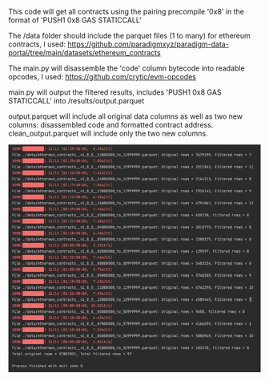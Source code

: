 This code will get all contracts using the pairing precompile '0x8' in the format of 'PUSH1 0x8 GAS STATICCALL'

The /data folder should include the parquet files (1 to many) for ethereum contracts, I used:
https://github.com/paradigmxyz/paradigm-data-portal/tree/main/datasets/ethereum_contracts

The main.py will disassemble the 'code' column bytecode into readable opcodes, I used:
https://github.com/crytic/evm-opcodes

main.py will output the filtered results, includes 'PUSH1 0x8 GAS STATICCALL' into /results/output.parquet

output.parquet will include all original data columns as well as two new columns:
disassembled code and formatted contract address. clean_output.parquet will include only the two new columns.

![img.png](img.png)